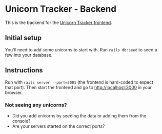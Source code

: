 # Unicorn Tracker - Backend
This is the backend for the [Unicorn Tracker frontend](emilyaviva/unicorn-tracker-frontend).

## Initial setup
You'll need to add some unicorns to start with. Run `rails db:seed` to seed a few into your database.

## Instructions
Run with `rails server --port=3001` (the frontend is hard-coded to expect that port). Then start the frontend and go to [http://localhost:3000](http://localhost:3000) in your browser.

### Not seeing any unicorns?
- Did you add unicorns by seeding the data or adding them from the console?
- Are your servers started on the correct ports?
